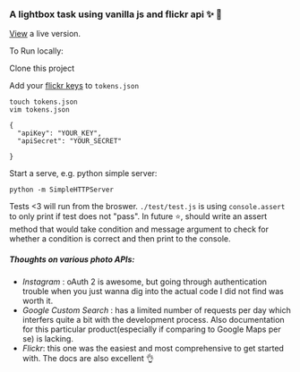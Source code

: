 ### A lightbox task using vanilla js and flickr api :sparkles: :tada:

[View](http://lrlna.github.io/lightbox-task/) a live version. 


To Run locally:

Clone this project

Add your [flickr keys](https://www.flickr.com/services/api/auth.howto.web.html) to `tokens.json`
```
touch tokens.json
vim tokens.json
```
```
{
  "apiKey": "YOUR_KEY",
  "apiSecret": "YOUR_SECRET"
  
}
```

Start a serve, e.g. python simple server:
```
python -m SimpleHTTPServer
```
Tests <3 will run from the broswer. `./test/test.js` is using `console.assert` to only print if test does not "pass". In future :star:, should write an assert method that would take condition and message argument to check for whether a condition is correct and then print to the console.

##### Thoughts on various photo APIs:

- _Instagram_ : oAuth 2 is awesome, but going through authentication trouble when you just wanna dig into the actual code I did not find was worth it.  
- _Google Custom Search_ : has a limited number of requests per day which interfers quite a bit with the development process. Also documentation for this particular product(especially if comparing to Google Maps per se) is lacking.  
- _Flickr_: this one was the easiest and most comprehensive to get started with. The docs are also excellent :ok_hand:

